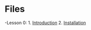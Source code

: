 # Files
-Lesson 0:
	1. [Introduction](Lesson0/Introduction.pdf)
	2. [Installation](Lesson0/Installation.html)